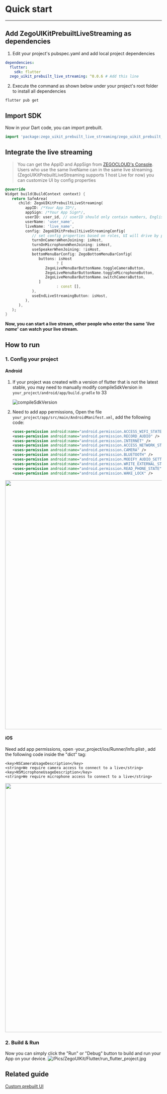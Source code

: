 # Quick start

---

## Add ZegoUIKitPrebuiltLiveStreaming as dependencies

1. Edit your project's pubspec.yaml and add local project dependencies

```yaml
dependencies:
  flutter:
    sdk: flutter
  zego_uikit_prebuilt_live_streaming: ^0.0.6 # Add this line
```

2. Execute the command as shown below under your project's root folder to install all dependencies

```
flutter pub get
```

## Import SDK

Now in your Dart code, you can import prebuilt.

```dart
import 'package:zego_uikit_prebuilt_live_streaming/zego_uikit_prebuilt_live_streaming.dart';
```

## Integrate the live streaming

> You can get the AppID and AppSign from [ZEGOCLOUD&#39;s Console](https://console.zegocloud.com).
> Users who use the same liveName can in the same live streaming. (ZegoUIKitPrebuiltLiveStreaming supports 1 host Live for now)
> you can customize UI by config properties

```dart
@override
Widget build(BuildContext context) {
   return SafeArea(
      child: ZegoUIKitPrebuiltLiveStreaming(
         appID: /*Your App ID*/,
         appSign: /*Your App Sign*/,
         userID: user_id, // userID should only contain numbers, English characters and  '_'
         userName: 'user_name',
         liveName: 'live_name',
         config: ZegoUIKitPrebuiltLiveStreamingConfig(
            // set config properties based on roles, UI will drive by properties
            turnOnCameraWhenJoining: isHost,
            turnOnMicrophoneWhenJoining: isHost,
            useSpeakerWhenJoining: !isHost,
            bottomMenuBarConfig: ZegoBottomMenuBarConfig(
               buttons: isHost
                       ? [
                  ZegoLiveMenuBarButtonName.toggleCameraButton,
                  ZegoLiveMenuBarButtonName.toggleMicrophoneButton,
                  ZegoLiveMenuBarButtonName.switchCameraButton,
               ]
                       : const [],
            ),
            useEndLiveStreamingButton: isHost,
         ),
      ),
   );
}
```

**Now, you can start a live stream, other people who enter the same '*live name*' can watch your live stream.**

## How to run

### 1. Config your project

#### Android

1. If your project was created with a version of flutter that is not the latest stable, you may need to manually modify compileSdkVersion in `your_project/android/app/build.gradle` to 33

   ![compileSdkVersion](https://storage.zego.im/sdk-doc/Pics/ZegoUIKit/Flutter/compile_sdk_version.png)
2. Need to add app permissions, Open the file `your_project/app/src/main/AndroidManifest.xml`, add the following code:

   ```xml
   <uses-permission android:name="android.permission.ACCESS_WIFI_STATE" />
   <uses-permission android:name="android.permission.RECORD_AUDIO" />
   <uses-permission android:name="android.permission.INTERNET" />
   <uses-permission android:name="android.permission.ACCESS_NETWORK_STATE" />
   <uses-permission android:name="android.permission.CAMERA" />
   <uses-permission android:name="android.permission.BLUETOOTH" />
   <uses-permission android:name="android.permission.MODIFY_AUDIO_SETTINGS" />
   <uses-permission android:name="android.permission.WRITE_EXTERNAL_STORAGE" />
   <uses-permission android:name="android.permission.READ_PHONE_STATE" />
   <uses-permission android:name="android.permission.WAKE_LOCK" />
   ```
<img src="https://storage.zego.im/sdk-doc/Pics/ZegoUIKit/Flutter/live/permission_android.png" width=800>

#### iOS

Need add app permissions, open ·your_project/ios/Runner/Info.plist·, add the following code inside the "dict" tag:

```plist
<key>NSCameraUsageDescription</key>
<string>We require camera access to connect to a live</string>
<key>NSMicrophoneUsageDescription</key>
<string>We require microphone access to connect to a live</string>
```
<img src="https://storage.zego.im/sdk-doc/Pics/ZegoUIKit/Flutter/live/permission_ios.png" width=800>

### 2. Build & Run

Now you can simply click the "Run" or "Debug" button to build and run your App on your device.
![/Pics/ZegoUIKit/Flutter/run_flutter_project.jpg](https://storage.zego.im/sdk-doc/Pics/ZegoUIKit/Flutter/run_flutter_project.jpg)

## Related guide

[Custom prebuilt UI](!ZEGOUIKIT_Custom_prebuilt_UI)
